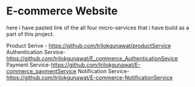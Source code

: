# E-commerce Website

here i have pasted link of the all four micro-services that i have build as a part of this project.

Product Serive - https://github.com/trilokgunawat/productService
Authentication Service-https://github.com/trilokgunawat/E_commerce_AuthenticationSevice
Payment Service-https://github.com/trilokgunawat/E-commerce_paymentService
Notification Service-https://github.com/trilokgunawat/E-commerce-NotificationService

